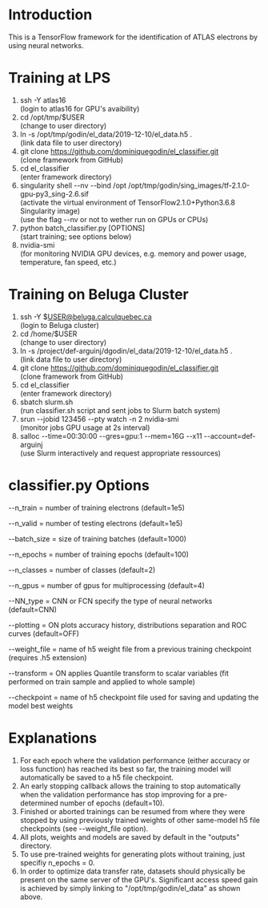 # Introduction
This is a TensorFlow framework for the identification of ATLAS electrons by using neural networks.


# Training at LPS  
1) ssh -Y atlas16  
(login to atlas16 for GPU's avaibility)	  
2) cd /opt/tmp/$USER  
(change to user directory)  
3) ln -s /opt/tmp/godin/el_data/2019-12-10/el_data.h5 .  
(link data file to user directory)  
4) git clone https://github.com/dominiquegodin/el_classifier.git  
(clone framework from GitHub)  
5) cd el_classifier  
(enter framework directory)
6) singularity shell --nv --bind /opt /opt/tmp/godin/sing_images/tf-2.1.0-gpu-py3_sing-2.6.sif  
(activate the virtual environment of TensorFlow2.1.0+Python3.6.8 Singularity image)  
(use the flag --nv or not to wether run on GPUs or CPUs)
7) python batch_classifier.py [OPTIONS]  
(start training; see options below)
8) nvidia-smi  
(for monitoring NVIDIA GPU devices, e.g. memory and power usage, temperature, fan speed, etc.)


# Training on Beluga Cluster
1) ssh -Y $USER@beluga.calculquebec.ca  
(login to Beluga cluster)	  
2) cd /home/$USER  
(change to user directory)  
3) ln -s /project/def-arguinj/dgodin/el_data/2019-12-10/el_data.h5 .  
(link data file to user directory)  
4) git clone https://github.com/dominiquegodin/el_classifier.git  
(clone framework from GitHub)  
5) cd el_classifier  
(enter framework directory)  
6) sbatch slurm.sh  
(run classifier.sh script and sent jobs to Slurm batch system)  
7) srun --jobid 123456 --pty watch -n 2 nvidia-smi  
(monitor jobs GPU usage at 2s interval)  
8) salloc --time=00:30:00 --gres=gpu:1 --mem=16G --x11 --account=def-arguinj  
(use Slurm interactively and request appropriate ressources)


# classifier.py Options
--n_train     = number of training electrons (default=1e5)

--n_valid     = number of testing electrons (default=1e5)

--batch_size  = size of training batches (default=1000)

--n_epochs    = number of training epochs (default=100)

--n_classes   = number of classes (default=2)

--n_gpus      = number of gpus for multiprocessing (default=4)

--NN_type     = CNN or FCN specify the type of neural networks (default=CNN)

--plotting    = ON plots accuracy history, distributions separation and ROC curves (default=OFF)

--weight_file = name of h5 weight file from a previous training checkpoint (requires .h5 extension)  

--transform   = ON applies Quantile transform to scalar variables (fit performed on train sample
	        and applied to whole sample)  

--checkpoint  = name of h5 checkpoint file used for saving and updating the model best weights


# Explanations
1) For each epoch where the validation performance (either accuracy or loss function) has reached its best so far, the training model will automatically be saved to a h5 file checkpoint. 
2) An early stopping callback allows the training to stop automatically when the validation performance has stop improving for a pre-determined number of epochs (default=10).  
3) Finished or aborted trainings can be resumed from where they were stopped by using previously trained weights of other same-model
h5 file checkpoints (see --weight_file option).
4) All plots, weights and models are saved by default in the "outputs" directory.
5) To use pre-trained weights for generating plots without training, just specifiy n_epochs = 0.
6) In order to optimize data transfer rate, datasets should physically be present on the same server of the GPU's. Significant access speed gain is achieved by simply linking to "/opt/tmp/godin/el_data" as shown above. 
